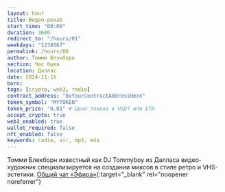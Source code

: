 ```yaml
---
layout: hour
title: Видео-рехаб
start_time: "00:00"
duration: 3600
redirect_to: "/hours/01"
weekdays: "1234567"
permalink: /hours/00
author: Томми Блэкборн
section: Час быка
location: Даллас
date: 2024-11-16
born:
tags: [crypto, web3, radio]
contract_address: "0xYourContractAddressHere"
token_symbol: "MYTOKEN"
token_price: "0.01" # Цена токена в USDT или ETH
accept_crypto: true
web3_enabled: true
wallet_required: false
nft_enabled: false
keywords: radio, air, mp3, m4a  
---
```



Томми Блекборн известный как DJ Tommyboy из Далласа видео-художник специализируется на создании миксов в стиле ретро и VHS-эстетики. [Общий чат «Эфира»](https://t.me/+nk0UKze8dEczZDAy){:target="_blank" rel="noopener noreferrer"}
